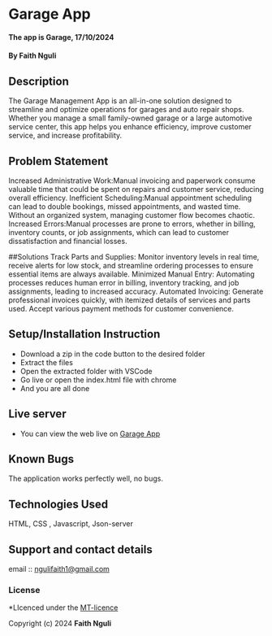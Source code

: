 # Garage App
#### The app is Garage, 17/10/2024
#### **By Faith Nguli**
## Description
The Garage Management App is an all-in-one solution designed to streamline and optimize operations for garages and auto repair shops. Whether you manage a small family-owned garage or a large automotive service center, this app helps you enhance efficiency, improve customer service, and increase profitability.

## Problem Statement
Increased Administrative Work:Manual invoicing and paperwork consume valuable time that could be spent on repairs and customer service, reducing overall efficiency.
Inefficient Scheduling:Manual appointment scheduling can lead to double bookings, missed appointments, and wasted time. Without an organized system, managing customer flow becomes chaotic.
Increased Errors:Manual processes are prone to errors, whether in billing, inventory counts, or job assignments, which can lead to customer dissatisfaction and financial losses.

##Solutions
Track Parts and Supplies: Monitor inventory levels in real time, receive alerts for low stock, and streamline ordering processes to ensure essential items are always available.
Minimized Manual Entry: Automating processes reduces human error in billing, inventory tracking, and job assignments, leading to increased accuracy.
Automated Invoicing: Generate professional invoices quickly, with itemized details of services and parts used. Accept various payment methods for customer convenience.

## Setup/Installation Instruction
* Download a zip in the code button to the desired folder
* Extract the files
* Open the extracted folder with VSCode
* Go live or open the index.html file with chrome
* And you are all done

## Live server
* You can view the web live on [Garage App](https://cutie-sudo.github.io/Phase-1-Project/)

## Known Bugs
The application works perfectly well, no bugs.

## Technologies Used
HTML, CSS , Javascript, Json-server

## Support and contact details
email :: ngulifaith1@gmail.com

### License
*LIcenced under the [MT-licence](https://github.com/cutie-sudo/Phase-1-Project/blob/main/license.md*)

Copyright (c) 2024 **Faith Nguli**
